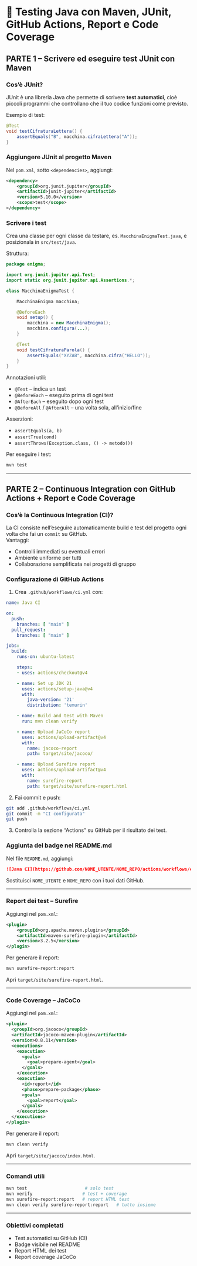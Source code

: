 
# 🧪 Testing Java con Maven, JUnit, GitHub Actions, Report e Code Coverage

## PARTE 1 – Scrivere ed eseguire test JUnit con Maven

### Cos’è JUnit?

JUnit è una libreria Java che permette di scrivere **test automatici**, cioè piccoli programmi che controllano che il tuo codice funzioni come previsto.

Esempio di test:

```java
@Test
void testCifraturaLettera() {
    assertEquals("B", macchina.cifraLettera("A"));
}
```

### Aggiungere JUnit al progetto Maven

Nel `pom.xml`, sotto `<dependencies>`, aggiungi:

```xml
<dependency>
    <groupId>org.junit.jupiter</groupId>
    <artifactId>junit-jupiter</artifactId>
    <version>5.10.0</version>
    <scope>test</scope>
</dependency>
```

### Scrivere i test

Crea una classe per ogni classe da testare, es. `MacchinaEnigmaTest.java`, e posizionala in `src/test/java`.

Struttura:

```java
package enigma;

import org.junit.jupiter.api.Test;
import static org.junit.jupiter.api.Assertions.*;

class MacchinaEnigmaTest {

    MacchinaEnigma macchina;

    @BeforeEach
    void setup() {
        macchina = new MacchinaEnigma();
        macchina.configura(...);
    }

    @Test
    void testCifraturaParola() {
        assertEquals("XYZAB", macchina.cifra("HELLO"));
    }
}
```

Annotazioni utili:
- `@Test` – indica un test
- `@BeforeEach` – eseguito prima di ogni test
- `@AfterEach` – eseguito dopo ogni test
- `@BeforeAll` / `@AfterAll` – una volta sola, all’inizio/fine

Asserzioni:
- `assertEquals(a, b)`
- `assertTrue(cond)`
- `assertThrows(Exception.class, () -> metodo())`

Per eseguire i test:

```bash
mvn test
```

---

## PARTE 2 – Continuous Integration con GitHub Actions + Report e Code Coverage

### Cos’è la Continuous Integration (CI)?

La CI consiste nell’eseguire automaticamente build e test del progetto ogni volta che fai un `commit` su GitHub.  
Vantaggi:
- Controlli immediati su eventuali errori
- Ambiente uniforme per tutti
- Collaborazione semplificata nei progetti di gruppo

### Configurazione di GitHub Actions

1. Crea `.github/workflows/ci.yml` con:

```yaml
name: Java CI

on:
  push:
    branches: [ "main" ]
  pull_request:
    branches: [ "main" ]

jobs:
  build:
    runs-on: ubuntu-latest

    steps:
    - uses: actions/checkout@v4

    - name: Set up JDK 21
      uses: actions/setup-java@v4
      with:
        java-version: '21'
        distribution: 'temurin'

    - name: Build and test with Maven
      run: mvn clean verify

    - name: Upload JaCoCo report
      uses: actions/upload-artifact@v4
      with:
        name: jacoco-report
        path: target/site/jacoco/

    - name: Upload Surefire report
      uses: actions/upload-artifact@v4
      with:
        name: surefire-report
        path: target/site/surefire-report.html
```

2. Fai commit e push:
```bash
git add .github/workflows/ci.yml
git commit -m "CI configurata"
git push
```

3. Controlla la sezione “Actions” su GitHub per il risultato dei test.

### Aggiunta del badge nel README.md

Nel file `README.md`, aggiungi:

```markdown
![Java CI](https://github.com/NOME_UTENTE/NOME_REPO/actions/workflows/ci.yml/badge.svg)
```

Sostituisci `NOME_UTENTE` e `NOME_REPO` con i tuoi dati GitHub.

---

### Report dei test – Surefire

Aggiungi nel `pom.xml`:

```xml
<plugin>
    <groupId>org.apache.maven.plugins</groupId>
    <artifactId>maven-surefire-plugin</artifactId>
    <version>3.2.5</version>
</plugin>
```

Per generare il report:

```bash
mvn surefire-report:report
```

Apri `target/site/surefire-report.html`.

---

### Code Coverage – JaCoCo

Aggiungi nel `pom.xml`:

```xml
<plugin>
  <groupId>org.jacoco</groupId>
  <artifactId>jacoco-maven-plugin</artifactId>
  <version>0.8.11</version>
  <executions>
    <execution>
      <goals>
        <goal>prepare-agent</goal>
      </goals>
    </execution>
    <execution>
      <id>report</id>
      <phase>prepare-package</phase>
      <goals>
        <goal>report</goal>
      </goals>
    </execution>
  </executions>
</plugin>
```

Per generare il report:

```bash
mvn clean verify
```

Apri `target/site/jacoco/index.html`.

---

### Comandi utili

```bash
mvn test                      # solo test
mvn verify                   # test + coverage
mvn surefire-report:report   # report HTML test
mvn clean verify surefire-report:report   # tutto insieme
```

---

### Obiettivi completati

- Test automatici su GitHub (CI)
- Badge visibile nel README
- Report HTML dei test
- Report coverage JaCoCo
